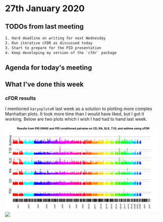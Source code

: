 
# 27th January 2020

## TODOs from last meeting 

    1. Hard deadline on writing for next Wednesday
    2. Run iterative cFDR as discussed today
    3. Start to prepare for the PID presentation
    4. Keep developing my version of the `cfdr` package

## Agenda for today's meeting

## What I've done this week

### cFDR results

I mentioned `karyoploteR` last week as a solution to plotting more complex Manhattan plots. It took more time than I would have liked, but I got it working. Below are two plots which I wish I had had to hand last week.

![](/images/270121/pid_cd_ra_sle_t1d_asthma.png)
![](/images/270121/pid_cad_t2d_aster_uc_asthma.png)
